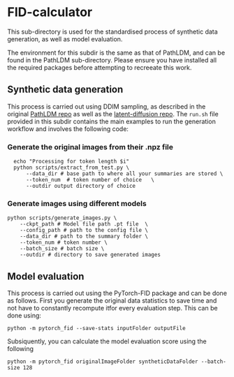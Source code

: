 # FID-calculator
This sub-directory is used for the standardised process of synthetic data generation, as well as model evaluation.

The environment for this subdir is the same as that of PathLDM, and can be found in the PathLDM sub-directory. Please ensure you have installed all the required packages before attempting to recreeate this work.

## Synthetic data generation
This process is carried out using DDIM sampling, as described in the original [PathLDM repo](https://github.com/cvlab-stonybrook/PathLDM/tree/main) as well as the [latent-diffusion repo](https://github.com/CompVis/latent-diffusion?tab=readme-ov-file). The ```run.sh``` file provided in this subdir contains the main examples to run the generation workflow and involves the following code:

### Generate the original images from their .npz file
```
  echo "Processing for token length $i"
  python scripts/extract_from_test.py \
      --data_dir # base path to where all your summaries are stored \
      --token_num  # token number of choice   \
      --outdir output directory of choice

```

### Generate images using different models
```
python scripts/generate_images.py \
    --ckpt_path # Model file path .pt file  \
    --config_path # path to the config file \
    --data_dir # path to the summary folder \
    --token_num # token number \
    --batch_size # batch size \
    --outdir # directory to save generated images
```

## Model evaluation
This process is carried out using the PyTorch-FID package and can be done as follows. First you generate the original data statistics to save time and not have to constantly recompute itfor every evaluation step. This can be done using:
```
python -m pytorch_fid --save-stats inputFolder outputFile
```

Subsiquently, you can calculate the model evaluation score using the following
```
python -m pytorch_fid originalImageFolder syntheticDataFolder --batch-size 128
```
